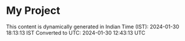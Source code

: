 # My Project

This content is dynamically generated in Indian Time (IST): 2024-01-30 18:13:13 IST
Converted to UTC: 2024-01-30 12:43:13 UTC
